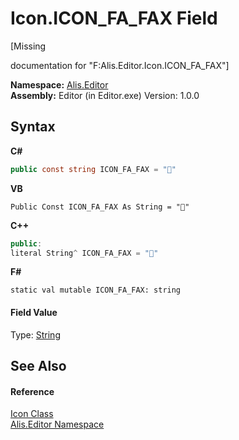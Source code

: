 # Icon.ICON_FA_FAX Field
 

\[Missing <summary> documentation for "F:Alis.Editor.Icon.ICON_FA_FAX"\]

**Namespace:**&nbsp;<a href="b150ade4-39de-a232-5f06-d3cdc1b2c538">Alis.Editor</a><br />**Assembly:**&nbsp;Editor (in Editor.exe) Version: 1.0.0

## Syntax

**C#**<br />
``` C#
public const string ICON_FA_FAX = ""
```

**VB**<br />
``` VB
Public Const ICON_FA_FAX As String = ""
```

**C++**<br />
``` C++
public:
literal String^ ICON_FA_FAX = ""
```

**F#**<br />
``` F#
static val mutable ICON_FA_FAX: string
```


#### Field Value
Type: <a href="https://docs.microsoft.com/dotnet/api/system.string" target="_blank">String</a>

## See Also


#### Reference
<a href="cc0f883c-67f8-f772-c6d7-a60b129f22a7">Icon Class</a><br /><a href="b150ade4-39de-a232-5f06-d3cdc1b2c538">Alis.Editor Namespace</a><br />